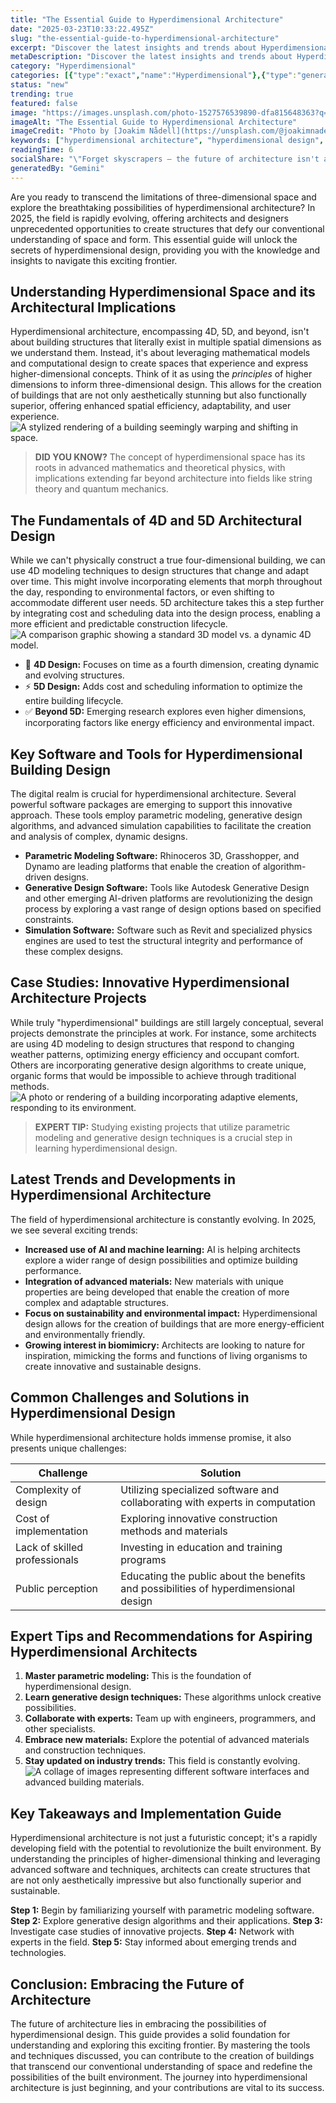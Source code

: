 ```yaml
---
title: "The Essential Guide to Hyperdimensional Architecture"
date: "2025-03-23T10:33:22.495Z"
slug: "the-essential-guide-to-hyperdimensional-architecture"
excerpt: "Discover the latest insights and trends about Hyperdimensional Architecture. This comprehensive guide covers everything you need to know about Hyperdimensional Architecture in 2025."
metaDescription: "Discover the latest insights and trends about Hyperdimensional Architecture. This comprehensive guide covers everything you need to know about Hyperdimensi..."
category: "Hyperdimensional"
categories: [{"type":"exact","name":"Hyperdimensional"},{"type":"general","name":"Engineering"},{"type":"medium","name":"Spatial Design"},{"type":"specific","name":"Computational Geometry"},{"type":"niche","name":"Fractal Modeling"}]
status: "new"
trending: true
featured: false
image: "https://images.unsplash.com/photo-1527576539890-dfa815648363?q=85&w=1200&fit=max&fm=webp&auto=compress"
imageAlt: "The Essential Guide to Hyperdimensional Architecture"
imageCredit: "Photo by [Joakim Nådell](https://unsplash.com/@joakimnadell) on Unsplash"
keywords: ["hyperdimensional architecture", "hyperdimensional design", "4d architecture", "5d architecture", "hyperdimensional building design", "hyperdimensional space architecture", "best hyperdimensional architects", "hyperdimensional architecture software", "hyperdimensional architecture projects", "learn hyperdimensional architecture"]
readingTime: 6
socialShare: "\"Forget skyscrapers – the future of architecture isn't about how tall we build, but how intelligently we design space and time itself.\""
generatedBy: "Gemini"
---
```




Are you ready to transcend the limitations of three-dimensional space and explore the breathtaking possibilities of hyperdimensional architecture?  In 2025, the field is rapidly evolving, offering architects and designers unprecedented opportunities to create structures that defy our conventional understanding of space and form. This essential guide will unlock the secrets of hyperdimensional design, providing you with the knowledge and insights to navigate this exciting frontier.

## Understanding Hyperdimensional Space and its Architectural Implications

Hyperdimensional architecture, encompassing 4D, 5D, and beyond, isn't about building structures that literally exist in multiple spatial dimensions as we understand them. Instead, it's about leveraging mathematical models and computational design to create spaces that experience and express higher-dimensional concepts. Think of it as using the *principles* of higher dimensions to inform three-dimensional design.  This allows for the creation of buildings that are not only aesthetically stunning but also functionally superior, offering enhanced spatial efficiency, adaptability, and user experience. ![A stylized rendering of a building seemingly warping and shifting in space.](https://images.unsplash.com/photo-1527576539890-dfa815648363?q=85&w=1200&fit=max&fm=webp&auto=compress)

> **DID YOU KNOW?**  The concept of hyperdimensional space has its roots in advanced mathematics and theoretical physics, with implications extending far beyond architecture into fields like string theory and quantum mechanics.

## The Fundamentals of 4D and 5D Architectural Design

While we can't physically construct a true four-dimensional building, we can use 4D modeling techniques to design structures that change and adapt over time.  This might involve incorporating elements that morph throughout the day, responding to environmental factors, or even shifting to accommodate different user needs.  5D architecture takes this a step further by integrating cost and scheduling data into the design process, enabling a more efficient and predictable construction lifecycle. ![A comparison graphic showing a standard 3D model vs. a dynamic 4D model.](https://images.unsplash.com/photo-1488972685288-c3fd157d7c7a?q=85&w=1200&fit=max&fm=webp&auto=compress)

* 🔑 **4D Design:** Focuses on time as a fourth dimension, creating dynamic and evolving structures.
* ⚡ **5D Design:** Adds cost and scheduling information to optimize the entire building lifecycle.
* ✅ **Beyond 5D:**  Emerging research explores even higher dimensions, incorporating factors like energy efficiency and environmental impact.

## Key Software and Tools for Hyperdimensional Building Design

The digital realm is crucial for hyperdimensional architecture. Several powerful software packages are emerging to support this innovative approach.  These tools employ parametric modeling, generative design algorithms, and advanced simulation capabilities to facilitate the creation and analysis of complex, dynamic designs.

* **Parametric Modeling Software:**  Rhinoceros 3D, Grasshopper, and Dynamo are leading platforms that enable the creation of algorithm-driven designs.
* **Generative Design Software:**  Tools like Autodesk Generative Design and other emerging AI-driven platforms are revolutionizing the design process by exploring a vast range of design options based on specified constraints.
* **Simulation Software:**  Software such as Revit and specialized physics engines are used to test the structural integrity and performance of these complex designs.

## Case Studies: Innovative Hyperdimensional Architecture Projects

While truly "hyperdimensional" buildings are still largely conceptual, several projects demonstrate the principles at work.  For instance, some architects are using 4D modeling to design structures that respond to changing weather patterns, optimizing energy efficiency and occupant comfort.  Others are incorporating generative design algorithms to create unique, organic forms that would be impossible to achieve through traditional methods.  ![A photo or rendering of a building incorporating adaptive elements, responding to its environment.](https://images.unsplash.com/photo-1487958449943-2429e8be8625?q=85&w=1200&fit=max&fm=webp&auto=compress)

> **EXPERT TIP:**  Studying existing projects that utilize parametric modeling and generative design techniques is a crucial step in learning hyperdimensional design.

## Latest Trends and Developments in Hyperdimensional Architecture

The field of hyperdimensional architecture is constantly evolving.  In 2025, we see several exciting trends:

* **Increased use of AI and machine learning:** AI is helping architects explore a wider range of design possibilities and optimize building performance.
* **Integration of advanced materials:**  New materials with unique properties are being developed that enable the creation of more complex and adaptable structures.
* **Focus on sustainability and environmental impact:**  Hyperdimensional design allows for the creation of buildings that are more energy-efficient and environmentally friendly.
* **Growing interest in biomimicry:**  Architects are looking to nature for inspiration, mimicking the forms and functions of living organisms to create innovative and sustainable designs.

## Common Challenges and Solutions in Hyperdimensional Design

While hyperdimensional architecture holds immense promise, it also presents unique challenges:

| Challenge                  | Solution                                                                    |
|---------------------------|-----------------------------------------------------------------------------|
| Complexity of design       | Utilizing specialized software and collaborating with experts in computation |
| Cost of implementation     | Exploring innovative construction methods and materials                        |
| Lack of skilled professionals| Investing in education and training programs                               |
| Public perception          | Educating the public about the benefits and possibilities of hyperdimensional design |

## Expert Tips and Recommendations for Aspiring Hyperdimensional Architects

1.  **Master parametric modeling:** This is the foundation of hyperdimensional design.
2.  **Learn generative design techniques:** These algorithms unlock creative possibilities.
3.  **Collaborate with experts:**  Team up with engineers, programmers, and other specialists.
4.  **Embrace new materials:** Explore the potential of advanced materials and construction techniques.
5.  **Stay updated on industry trends:** This field is constantly evolving. ![A collage of images representing different software interfaces and advanced building materials.](https://images.unsplash.com/photo-1518005020951-eccb494ad742?q=85&w=1200&fit=max&fm=webp&auto=compress)

## Key Takeaways and Implementation Guide

Hyperdimensional architecture is not just a futuristic concept; it's a rapidly developing field with the potential to revolutionize the built environment. By understanding the principles of higher-dimensional thinking and leveraging advanced software and techniques, architects can create structures that are not only aesthetically impressive but also functionally superior and sustainable.

**Step 1:** Begin by familiarizing yourself with parametric modeling software.
**Step 2:** Explore generative design algorithms and their applications.
**Step 3:** Investigate case studies of innovative projects.
**Step 4:** Network with experts in the field.
**Step 5:** Stay informed about emerging trends and technologies.

## Conclusion: Embracing the Future of Architecture

The future of architecture lies in embracing the possibilities of hyperdimensional design.  This guide provides a solid foundation for understanding and exploring this exciting frontier.  By mastering the tools and techniques discussed, you can contribute to the creation of buildings that transcend our conventional understanding of space and redefine the possibilities of the built environment.  The journey into hyperdimensional architecture is just beginning, and your contributions are vital to its success.

